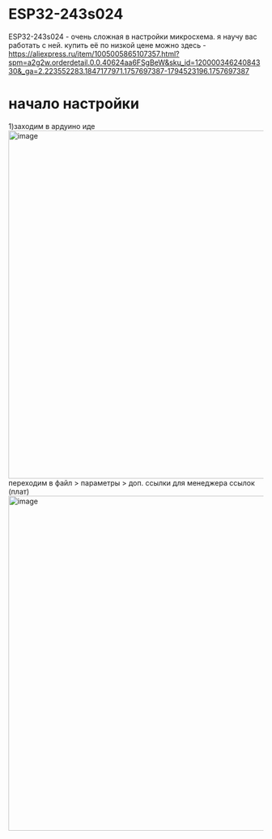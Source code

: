 # ESP32-243s024
ESP32-243s024 - очень сложная в настройки микросхема. я научу вас работать с ней.
купить её по низкой цене можно здесь - https://aliexpress.ru/item/1005005865107357.html?spm=a2g2w.orderdetail.0.0.40624aa6FSgBeW&sku_id=12000034624084330&_ga=2.223552283.1847177971.1757697387-1794523196.1757697387
# начало настройки
1)заходим в ардуино иде
<img width="1201" height="687" alt="image" src="https://github.com/user-attachments/assets/21556c9c-4461-49c0-944a-086a17fd2735" />
переходим в файл > параметры > доп. ссылки для менеджера ссылок (плат)
<img width="996" height="661" alt="image" src="https://github.com/user-attachments/assets/bba064bc-51a6-4cf0-bafa-7cb8a57f268a" />

